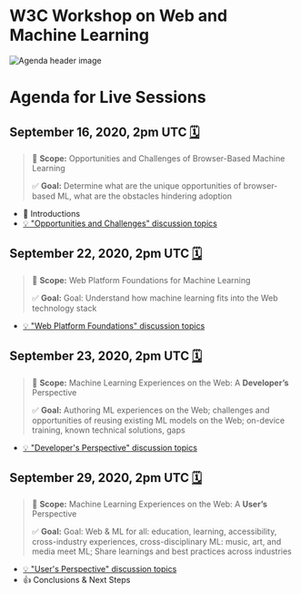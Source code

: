# W3C Workshop on Web and Machine Learning

![Agenda header image][header]

# Agenda for Live Sessions

## September 16, 2020, 2pm UTC [🗓️](https://www.timeanddate.com/worldclock/fixedtime.html?iso=20200916T14)

>🔎 **Scope:** Opportunities and Challenges of Browser-Based Machine Learning
>
>✅ **Goal:** Determine what are the unique opportunities of browser-based ML, what are the obstacles hindering adoption

- 👋 Introductions
- [💡 "Opportunities and Challenges" discussion topics](https://github.com/w3c/machine-learning-workshop/issues?q=is%3Aissue+is%3Aopen+label%3A%22Opportunities+and+Challenges%22+sort%3Acomments-desc)


## September 22, 2020, 2pm UTC [🗓️](https://www.timeanddate.com/worldclock/fixedtime.html?iso=20200922T14)

>🔎 **Scope:** Web Platform Foundations for Machine Learning
>
>✅ **Goal:** Goal: Understand how machine learning fits into the Web technology stack

- [💡 "Web Platform Foundations" discussion topics](https://github.com/w3c/machine-learning-workshop/issues?q=is%3Aissue+is%3Aopen+label%3A%22Web+Platform+Foundations%22+sort%3Acomments-desc) 

## September 23, 2020, 2pm UTC [🗓️](https://www.timeanddate.com/worldclock/fixedtime.html?iso=20200923T14)

>🔎 **Scope:** Machine Learning Experiences on the Web: A **Developer’s** Perspective
>
>✅ **Goal:** Authoring ML experiences on the Web; challenges and opportunities of reusing existing ML models on the Web; on-device training, known technical solutions, gaps

- [💡 "Developer's Perspective" discussion topics](https://github.com/w3c/machine-learning-workshop/issues?q=is%3Aissue+is%3Aopen+label%3A%22Developer%27s+Perspective%22+sort%3Acomments-desc)

## September 29, 2020, 2pm UTC [🗓️](https://www.timeanddate.com/worldclock/fixedtime.html?iso=20200929T14)

>🔎 **Scope:** Machine Learning Experiences on the Web: A **User’s** Perspective
>
>✅ **Goal:** Goal: Web & ML for all: education, learning, accessibility, cross-industry experiences, cross-disciplinary ML: music, art, and media meet ML; Share learnings and best practices across industries

- [💡 "User's Perspective" discussion topics](https://github.com/w3c/machine-learning-workshop/issues?q=is%3Aissue+is%3Aopen+label%3A%22User%27s+Perspective%22+sort%3Acomments-desc)
- 👍 Conclusions & Next Steps


[header]: https://www.w3.org/comm/assets/graphics/web-ML/workshop-bg.png "W3C Workshop on Web and Machine Learning header"
